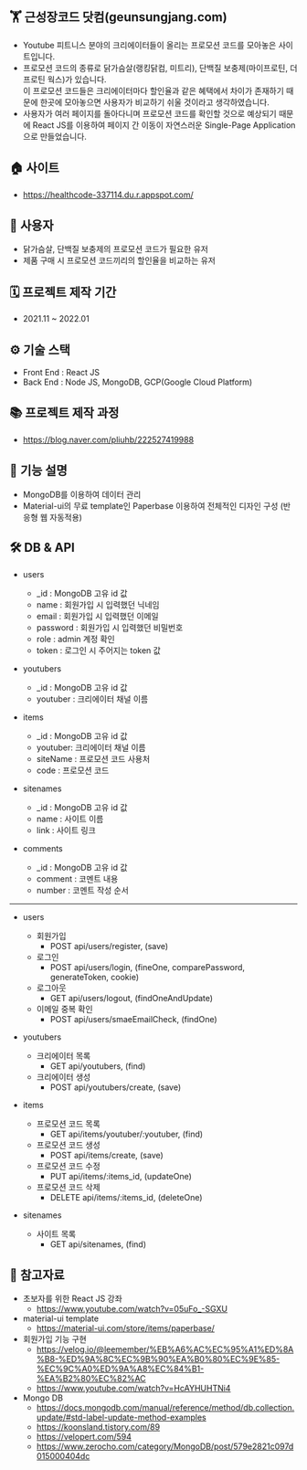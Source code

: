 ## 🏋️‍ 근성장코드 닷컴(geunsungjang.com)
- Youtube 피트니스 분야의 크리에이터들이 올리는 프로모션 코드를 모아놓은 사이트입니다.
- 프로모션 코드의 종류로 닭가슴살(랭킹닭컴, 미트리), 단백질 보충제(마이프로틴, 더 프로틴 웍스)가 있습니다.
  <br>이 프로모션 코드들은 크리에이터마다 할인율과 같은 혜택에서 차이가 존재하기 때문에 한곳에 모아놓으면 사용자가 비교하기 쉬울 것이라고 생각하였습니다.
- 사용자가 여러 페이지를 돌아다니며 프로모션 코드를 확인할 것으로 예상되기 때문에 React JS를 이용하여 페이지 간 이동이 자연스러운 Single-Page Application으로 만들었습니다.

## 🏠 사이트
- https://healthcode-337114.du.r.appspot.com/

## 👥 사용자
- 닭가슴살, 단백질 보충제의 프로모션 코드가 필요한 유저
- 제품 구매 시 프로모션 코드끼리의 할인율을 비교하는 유저

## 🗓️ 프로젝트 제작 기간
- 2021.11 ~ 2022.01

## ⚙️ 기술 스택
- Front End : React JS
- Back End : Node JS, MongoDB, GCP(Google Cloud Platform)

## 📚 프로젝트 제작 과정
- https://blog.naver.com/pliuhb/222527419988

## 📑 기능 설명
- MongoDB를 이용하여 데이터 관리
- Material-ui의 무료 template인 Paperbase 이용하여 전체적인 디자인 구성 (반응형 웹 자동적용)

## 🛠️ DB & API
- users
  - _id : MongoDB 고유 id 값
  - name : 회원가입 시 입력했던 닉네임
  - email : 회원가입 시 입력했던 이메일
  - password : 회원가입 시 입력했던 비밀번호
  - role : admin 계정 확인
  - token : 로그인 시 주어지는 token 값

- youtubers
  - _id : MongoDB 고유 id 값
  - youtuber : 크리에이터 채널 이름

- items
  - _id : MongoDB 고유 id 값
  - youtuber: 크리에이터 채널 이름
  - siteName : 프로모션 코드 사용처
  - code : 프로모션 코드

- sitenames
  - _id : MongoDB 고유 id 값
  - name : 사이트 이름
  - link : 사이트 링크

- comments
  - _id : MongoDB 고유 id 값
  - comment : 코멘트 내용
  - number : 코멘트 작성 순서
* * *

- users
  - 회원가입
    - POST api/users/register, (save)
  - 로그인
    - POST api/users/login, (fineOne, comparePassword, generateToken, cookie)
  - 로그아웃
    - GET api/users/logout, (findOneAndUpdate)
  - 이메일 중복 확인
    - POST api/users/smaeEmailCheck, (findOne)

- youtubers
  - 크리에이터 목록
    - GET api/youtubers, (find)
  - 크리에이터 생성
    - POST api/youtubers/create, (save)

- items
  - 프로모션 코드 목록
    - GET api/items/youtuber/:youtuber, (find)
  - 프로모션 코드 생성
    - POST api/items/create, (save)
  - 프로모션 코드 수정
    - PUT api/items/:items_id, (updateOne)
  - 프로모션 코드 삭제
    - DELETE api/items/:items_id, (deleteOne)

- sitenames
  - 사이트 목록
    - GET api/sitenames, (find)

## 📝 참고자료
- 초보자를 위한 React JS 강좌
  - https://www.youtube.com/watch?v=05uFo_-SGXU
- material-ui template
  - https://material-ui.com/store/items/paperbase/
- 회원가입 기능 구현
  - https://velog.io/@leemember/%EB%A6%AC%EC%95%A1%ED%8A%B8-%ED%9A%8C%EC%9B%90%EA%B0%80%EC%9E%85-%EC%9C%A0%ED%9A%A8%EC%84%B1-%EA%B2%80%EC%82%AC
  - https://www.youtube.com/watch?v=HcAYHUHTNi4
- Mongo DB
  - https://docs.mongodb.com/manual/reference/method/db.collection.update/#std-label-update-method-examples
  - https://koonsland.tistory.com/89
  - https://velopert.com/594
  - https://www.zerocho.com/category/MongoDB/post/579e2821c097d015000404dc
